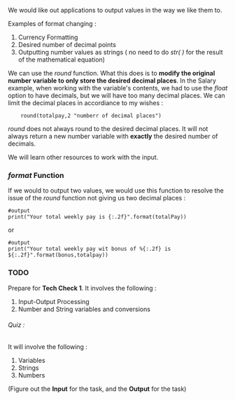 



We would like out applications to output values in the way we like them to. 


Examples of format changing :


1. Currency Formatting 
2. Desired number of decimal points 
3. Outputting number values as strings ( no need to do *str( )* for the result of the mathematical equation)



We can use the *round* function. What this does is to **modify the original number variable to only store the desired decimal places**. In the Salary example, when working with the variable's contents, we had to use the *float* option to have decimals, but we will have too many decimal places. We can limit the decimal places in accordiance to my wishes : 


		round(totalpay,2 "numberr of decimal places")


*round* does not always round to the desired decimal places. It will not always return a new number variable with **exactly** the desired number of decimals.  


We will learn other resources to work with the input. 


### *format*  Function


If we would to output two values, we would use this function to resolve the issue of the *round* function not giving us two decimal places :

	#output
	print("Your total weekly pay is {:.2f}".format(totalPay))




or


	#output
	print("Your total weekly pay wit bonus of %{:.2f} is ${:.2f}".format(bonus,totalpay))



### TODO



Prepare for **Tech Check 1**. It involves the following : 

1. Input-Output Processing
2. Number and String variables and conversions


###### Quiz :

It will involve the following : 


1. Variables
2. Strings
3. Numbers


(Figure out the **Input** for the task, and the **Output** for the task)





